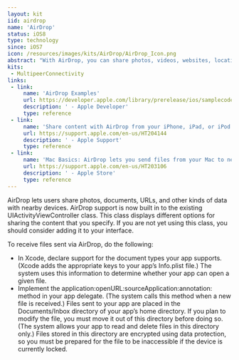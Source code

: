 ```yaml
---
layout: kit
iid: airdrop
name: 'AirDrop'
status: iOS8
type: technology
since: iOS7
icon: /resources/images/kits/AirDrop/AirDrop_Icon.png
abstract: "With AirDrop, you can share photos, videos, websites, locations, and more with people nearby with an Apple device."
kits:
 - MultipeerConnectivity
links:
 - link:
     name: 'AirDrop Examples'
     url: https://developer.apple.com/library/prerelease/ios/samplecode/sc2273/Introduction/Intro.html
     description: ' - Apple Developer'
     type: reference
 - link:
     name: 'Share content with AirDrop from your iPhone, iPad, or iPod touch'
     url: https://support.apple.com/en-us/HT204144
     description: ' - Apple Support'
     type: reference
 - link:
     name: 'Mac Basics: AirDrop lets you send files from your Mac to nearby Macs and iOS devices'
     url: https://support.apple.com/en-us/HT203106
     description: ' - Apple Store'
     type: reference
---
```


AirDrop lets users share photos, documents, URLs, and other kinds of data with nearby devices. AirDrop support is now built in to the existing UIActivityViewController class. This class displays different options for sharing the content that you specify. If you are not yet using this class, you should consider adding it to your interface.

To receive files sent via AirDrop, do the following:

* In Xcode, declare support for the document types your app supports. (Xcode adds the appropriate keys to your app’s Info.plist file.) The system uses this information to determine whether your app can open a given file.
* Implement the application:openURL:sourceApplication:annotation: method in your app delegate. (The system calls this method when a new file is received.)
Files sent to your app are placed in the Documents/Inbox directory of your app’s home directory. If you plan to modify the file, you must move it out of this directory before doing so. (The system allows your app to read and delete files in this directory only.) Files stored in this directory are encrypted using data protection, so you must be prepared for the file to be inaccessible if the device is currently locked.

